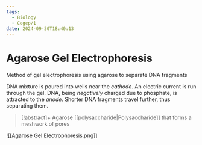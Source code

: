 ```yaml
---
tags:
  - Biology
  - Cegep/1
date: 2024-09-30T18:40:13
---
```


# Agarose Gel Electrophoresis

Method of gel electrophoresis using agarose to separate DNA fragments

DNA mixture is poured into wells near the *cathode*. An electric current is run through the gel. DNA, being *negatively* charged due to phosphate, is attracted to the *anode*. Shorter DNA fragments travel further, thus separating them.

> [!abstract]+ Agarose
> [[polysaccharide|Polysaccharide]] that forms a meshwork of pores

![[Agarose Gel Electrophoresis.png]]